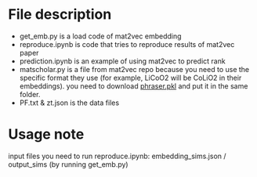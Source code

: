 # File description
- get_emb.py is a load code of mat2vec embedding
- reproduce.ipynb is code that tries to reproduce results of mat2vec paper
- prediction.ipynb is an example of using mat2vec to predict rank
- matscholar.py is a file from mat2vec repo because you need to use the specific format they use (for example, LiCoO2 will be CoLiO2 in their embeddings). you need to download [phraser.pkl](https://github.com/materialsintelligence/mat2vec/tree/master/mat2vec/processing/models) and put it in the same folder.
- PF.txt & zt.json is the data files
# Usage note
input files you need to run reproduce.ipynb: embedding_sims.json / output_sims (by running get_emb.py)


